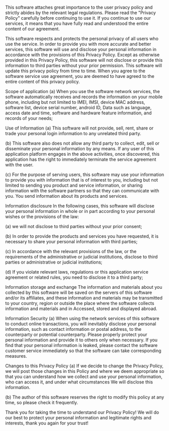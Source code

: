

This software attaches great importance to the user privacy policy and strictly abides by the relevant legal regulations. Please read the "Privacy Policy" carefully before continuing to use it. If you continue to use our services, it means that you have fully read and understood the entire content of our agreement.

This software respects and protects the personal privacy of all users who use the service. In order to provide you with more accurate and better services, this software will use and disclose your personal information in accordance with the provisions of this Privacy Policy. Except as otherwise provided in this Privacy Policy, this software will not disclose or provide this information to third parties without your prior permission. This software will update this privacy policy from time to time. When you agree to the software service use agreement, you are deemed to have agreed to the entire content of this privacy policy.

Scope of application (a) When you use the software network services, the software automatically receives and records the information on your mobile phone, including but not limited to IMEI, IMSI, device MAC address, software list, device serial number, android ID, Data such as language, access date and time, software and hardware feature information, and records of your needs;

Use of Information (a) This software will not provide, sell, rent, share or trade your personal login information to any unrelated third party.

(b) This software also does not allow any third party to collect, edit, sell or disseminate your personal information by any means. If any user of this application platform engages in the above activities, once discovered, this application has the right to immediately terminate the service agreement with the user.

(c) For the purpose of serving users, this software may use your information to provide you with information that is of interest to you, including but not limited to sending you product and service information, or sharing information with the software partners so that they can communicate with you. You send information about its products and services.

Information disclosure In the following cases, this software will disclose your personal information in whole or in part according to your personal wishes or the provisions of the law:

(a) we will not disclose to third parties without your prior consent;

(b) In order to provide the products and services you have requested, it is necessary to share your personal information with third parties;

(c) In accordance with the relevant provisions of the law, or the requirements of the administrative or judicial institutions, disclose to third parties or administrative or judicial institutions;

(d) If you violate relevant laws, regulations or this application service agreement or related rules, you need to disclose it to a third party;

Information storage and exchange The information and materials about you collected by this software will be saved on the servers of this software and/or its affiliates, and these information and materials may be transmitted to your country, region or outside the place where the software collects information and materials and in Accessed, stored and displayed abroad.

Information Security (a) When using the network services of this software to conduct online transactions, you will inevitably disclose your personal information, such as contact information or postal address, to the counterparty or potential counterparty. Please properly protect your personal information and provide it to others only when necessary. If you find that your personal information is leaked, please contact the software customer service immediately so that the software can take corresponding measures.

Changes to this Privacy Policy (a) If we decide to change the Privacy Policy, we will post those changes in this Policy and where we deem appropriate so that you can understand how we collect and use your personal information, who can access it, and under what circumstances We will disclose this information.

(b) The author of this software reserves the right to modify this policy at any time, so please check it frequently.

Thank you for taking the time to understand our Privacy Policy! We will do our best to protect your personal information and legitimate rights and interests, thank you again for your trust!

